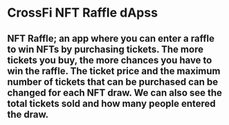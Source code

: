 # CrossFi NFT Raffle dApss

## NFT Raffle; an app where you can enter a raffle to win NFTs by purchasing tickets. The more tickets you buy, the more chances you have to win the raffle. The ticket price and the maximum number of tickets that can be purchased can be changed for each NFT draw. We can also see the total tickets sold and how many people entered the draw.
 
 
